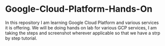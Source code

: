 # Google-Cloud-Platform-Hands-On

In this repository I am learning Google Cloud Platform and various services it is offering. We will be doing hands on lab
for various GCP services, I am taking the steps and screenshot wherever applicable so that we have a strp by step tutorial.

